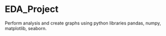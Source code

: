 # EDA_Project
Perform analysis and create graphs using python libraries pandas, numpy, matplotlib, seaborn.
